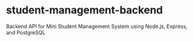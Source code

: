 # student-management-backend
Backend API for Mini Student Management System using Node.js, Express, and PostgreSQL
